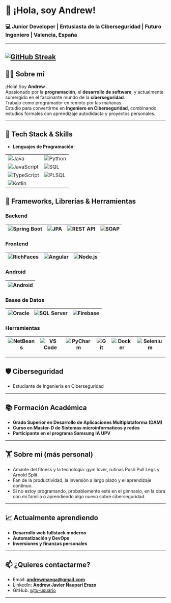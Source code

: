 
# 👋 ¡Hola, soy Andrew!

### 💻 Junior Developer | Entusiasta de la Ciberseguridad | Futuro Ingeniero | Valencia, España

---

[![GitHub Streak](https://github-readme-streak-stats.herokuapp.com?user=striker2002&hide_border=true)](https://git.io/streak-stats)
--

## 🧑‍💻 Sobre mí

¡Hola! Soy **Andrew** .  
Apasionado por la **programación**, el **desarrollo de software**, y actualmente sumergido en el fascinante mundo de la **ciberseguridad**.  
Trabajo como programador en remoto por las mañanas.  
Estudio para convertirme en **Ingeniero en Ciberseguridad**, combinando estudios formales con aprendizaje autodidacta y proyectos personales.

---

## 🚀 Tech Stack & Skills

- **Lenguajes de Programación**:  

 |                                         |                                         |
|-----------------------------------------|-----------------------------------------|
| ![Java](https://img.shields.io/badge/-Java-007396?style=flat&logo=java&logoColor=white)    | ![Python](https://img.shields.io/badge/-Python-3776AB?style=flat&logo=python&logoColor=white)   |
|  ![JavaScript](https://img.shields.io/badge/-JavaScript-F7DF1E?style=flat&logo=javascript&logoColor=black) |  ![SQL](https://img.shields.io/badge/-SQL-4479A1?style=flat&logo=mysql&logoColor=white) |
| ![TypeScript](https://img.shields.io/badge/-TypeScript-3178C6?style=flat&logo=typescript&logoColor=white)    | ![PLSQL](https://img.shields.io/badge/-PLSQL-F80000?style=flat&logo=oracle&logoColor=white) |
| ![Kotlin](https://img.shields.io/badge/-Kotlin-0095D5?style=flat&logo=kotlin&logoColor=white) |   |


## 🚀 Frameworks, Librerías & Herramientas

### **Backend**

| ![Spring Boot](https://img.shields.io/badge/-Spring%20Boot-6DB33F?style=flat&logo=spring-boot&logoColor=white) | ![JPA](https://img.shields.io/badge/-JPA-007396?style=flat&logo=java&logoColor=white) | ![REST API](https://img.shields.io/badge/-REST%20API-4EA94B?style=flat&logo=fastapi&logoColor=white) | ![SOAP](https://img.shields.io/badge/-SOAP-4E8BB5?style=flat&logo=soapui&logoColor=white) |
|---|---|---|---|

### **Frontend**

| ![RichFaces](https://img.shields.io/badge/-RichFaces-444444?style=flat)| ![Angular](https://img.shields.io/badge/-Angular-DD0031?style=flat&logo=angular&logoColor=white) | ![Node.js](https://img.shields.io/badge/-Node.js-339933?style=flat&logo=node.js&logoColor=white) |
---|---|---|

### **Android**

| ![Android](https://img.shields.io/badge/-Android-3DDC84?style=flat&logo=android&logoColor=white)
|---|

### **Bases de Datos**

| ![Oracle](https://img.shields.io/badge/-Oracle-F80000?style=flat&logo=oracle&logoColor=white) |  ![SQL Server](https://img.shields.io/badge/-SQL%20Server-CC2927?style=flat&logo=microsoft-sql-server&logoColor=white) | ![Firebase](https://img.shields.io/badge/-Firebase-FFCA28?style=flat&logo=firebase&logoColor=black) |
|---|---|---|

### **Herramientas**

| ![NetBeans](https://img.shields.io/badge/-NetBeans-1B6AC6?style=flat&logo=apache-netbeans-ide&logoColor=white) | ![VS Code](https://img.shields.io/badge/-VS%20Code-007ACC?style=flat&logo=visual-studio-code&logoColor=white) | ![PyCharm](https://img.shields.io/badge/-PyCharm-000000?style=flat&logo=pycharm&logoColor=white) | ![Git](https://img.shields.io/badge/-Git-F05032?style=flat&logo=git&logoColor=white) | ![Docker](https://img.shields.io/badge/-Docker-2496ED?style=flat&logo=docker&logoColor=white) | ![Selenium](https://img.shields.io/badge/-Selenium-43B02A?style=flat&logo=selenium&logoColor=white) |
|---|---|---|---|---|---|

---

## 🛡️ Ciberseguridad

- Estudiante de Ingeniería en Ciberseguridad

---

## 📚 Formación Académica

- **Grado Superior en Desarrollo de Aplicaciones Multiplataforma (DAM)**
- **Curso en Master-D de Sistemas microinformaticos y redes**
- **Participante en el programa Samsung IA UPV**

---

## 🏋️ Sobre mí (más personal)

- Amante del fitness y la tecnología: gym lover, rutinas Push Pull Legs y Arnold Split.
- Fan de la productividad, la inversión a largo plazo y el aprendizaje continuo.
- Si no estoy programando, probablemente esté en el gimnasio, en la obra con mi familia o aprendiendo algo nuevo sobre ciberseguridad.

---

## 📈 Actualmente aprendiendo


- **Desarrollo web fullstack moderno**
- **Automatización y DevOps**
- **Inversiones y finanzas personales**

---

## 📫 ¿Quieres contactarme?

- Email: **andrewmaega@gmail.com**
- LinkedIn: **Andrew Javier Ñaupari Erazo**
- GitHub: [@tu-usuario](https://github.com/tu-usuario)

---







